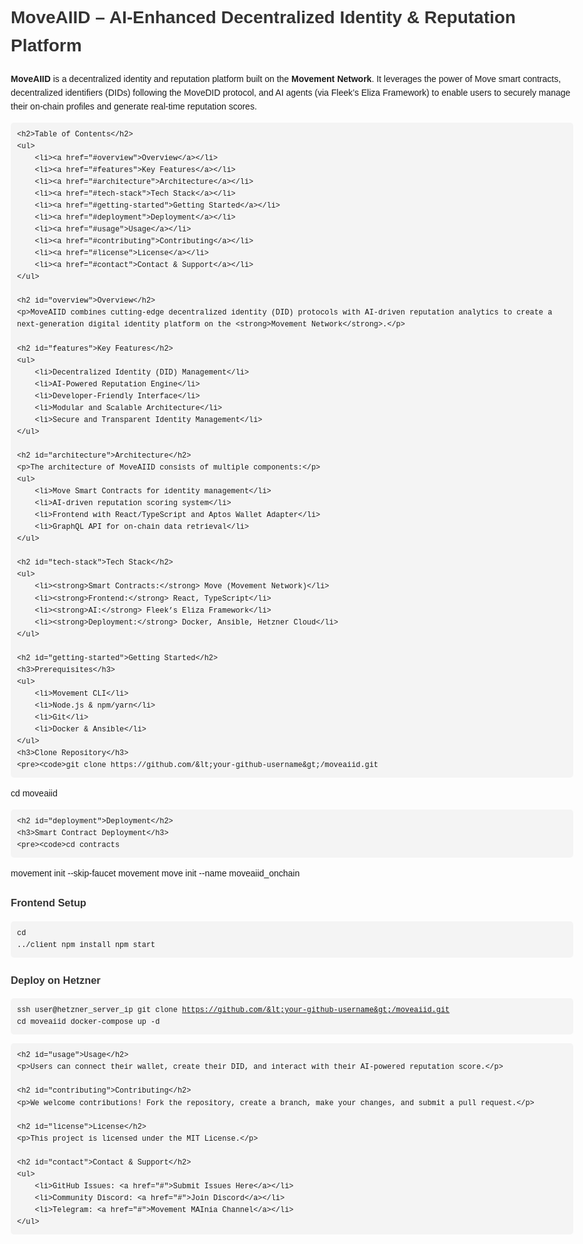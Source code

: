 <!DOCTYPE html>
<html lang="en">
<head>
    <meta charset="UTF-8">
    <meta name="viewport" content="width=device-width, initial-scale=1.0">
    <title>MoveAIID - AI-Enhanced Decentralized Identity & Reputation Platform</title>
    <style>
        body {
            font-family: Arial, sans-serif;
            line-height: 1.6;
            max-width: 900px;
            margin: 0 auto;
            padding: 20px;
        }
        h1, h2, h3 {
            color: #333;
        }
        pre {
            background: #f4f4f4;
            padding: 10px;
            border-radius: 5px;
            overflow-x: auto;
        }
        code {
            font-family: "Courier New", monospace;
            background: #f4f4f4;
            padding: 2px 4px;
            border-radius: 3px;
        }
        ul {
            list-style-type: square;
        }
    </style>
</head>
<body>
    <h1>MoveAIID – AI-Enhanced Decentralized Identity & Reputation Platform</h1>
    <p><strong>MoveAIID</strong> is a decentralized identity and reputation platform built on the <strong>Movement Network</strong>. It leverages the power of Move smart contracts, decentralized identifiers (DIDs) following the MoveDID protocol, and AI agents (via Fleek’s Eliza Framework) to enable users to securely manage their on-chain profiles and generate real-time reputation scores.</p>
    
    <h2>Table of Contents</h2>
    <ul>
        <li><a href="#overview">Overview</a></li>
        <li><a href="#features">Key Features</a></li>
        <li><a href="#architecture">Architecture</a></li>
        <li><a href="#tech-stack">Tech Stack</a></li>
        <li><a href="#getting-started">Getting Started</a></li>
        <li><a href="#deployment">Deployment</a></li>
        <li><a href="#usage">Usage</a></li>
        <li><a href="#contributing">Contributing</a></li>
        <li><a href="#license">License</a></li>
        <li><a href="#contact">Contact & Support</a></li>
    </ul>

    <h2 id="overview">Overview</h2>
    <p>MoveAIID combines cutting-edge decentralized identity (DID) protocols with AI-driven reputation analytics to create a next-generation digital identity platform on the <strong>Movement Network</strong>.</p>

    <h2 id="features">Key Features</h2>
    <ul>
        <li>Decentralized Identity (DID) Management</li>
        <li>AI-Powered Reputation Engine</li>
        <li>Developer-Friendly Interface</li>
        <li>Modular and Scalable Architecture</li>
        <li>Secure and Transparent Identity Management</li>
    </ul>

    <h2 id="architecture">Architecture</h2>
    <p>The architecture of MoveAIID consists of multiple components:</p>
    <ul>
        <li>Move Smart Contracts for identity management</li>
        <li>AI-driven reputation scoring system</li>
        <li>Frontend with React/TypeScript and Aptos Wallet Adapter</li>
        <li>GraphQL API for on-chain data retrieval</li>
    </ul>

    <h2 id="tech-stack">Tech Stack</h2>
    <ul>
        <li><strong>Smart Contracts:</strong> Move (Movement Network)</li>
        <li><strong>Frontend:</strong> React, TypeScript</li>
        <li><strong>AI:</strong> Fleek’s Eliza Framework</li>
        <li><strong>Deployment:</strong> Docker, Ansible, Hetzner Cloud</li>
    </ul>

    <h2 id="getting-started">Getting Started</h2>
    <h3>Prerequisites</h3>
    <ul>
        <li>Movement CLI</li>
        <li>Node.js & npm/yarn</li>
        <li>Git</li>
        <li>Docker & Ansible</li>
    </ul>
    <h3>Clone Repository</h3>
    <pre><code>git clone https://github.com/&lt;your-github-username&gt;/moveaiid.git
cd moveaiid</code></pre>

    <h2 id="deployment">Deployment</h2>
    <h3>Smart Contract Deployment</h3>
    <pre><code>cd contracts
movement init --skip-faucet
movement move init --name moveaiid_onchain</code></pre>
    <h3>Frontend Setup</h3>
    <pre><code>cd ../client
npm install
npm start</code></pre>
    <h3>Deploy on Hetzner</h3>
    <pre><code>ssh user@hetzner_server_ip
git clone https://github.com/&lt;your-github-username&gt;/moveaiid.git
cd moveaiid
docker-compose up -d</code></pre>

    <h2 id="usage">Usage</h2>
    <p>Users can connect their wallet, create their DID, and interact with their AI-powered reputation score.</p>

    <h2 id="contributing">Contributing</h2>
    <p>We welcome contributions! Fork the repository, create a branch, make your changes, and submit a pull request.</p>

    <h2 id="license">License</h2>
    <p>This project is licensed under the MIT License.</p>

    <h2 id="contact">Contact & Support</h2>
    <ul>
        <li>GitHub Issues: <a href="#">Submit Issues Here</a></li>
        <li>Community Discord: <a href="#">Join Discord</a></li>
        <li>Telegram: <a href="#">Movement MAInia Channel</a></li>
    </ul>
</body>
</html>
